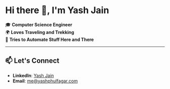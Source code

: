 # Hi there 👋, I'm Yash Jain  

🎓 **Computer Science Engineer**  
🌍 **Loves Traveling and Trekking**  
🤖 **Tries to Automate Stuff Here and There**  

---

## 📫 Let's Connect  
- **LinkedIn**: [Yash Jain]([https://www.linkedin.com/in/yash-jain](https://www.linkedin.com/in/yash-phulfagar/))  
- **Email**: me@yashphulfagar.com  
